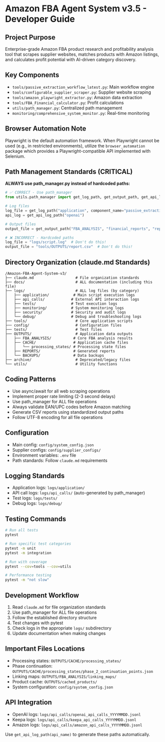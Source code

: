 # Amazon FBA Agent System v3.5 - Developer Guide

## Project Purpose
Enterprise-grade Amazon FBA product research and profitability analysis tool that scrapes supplier websites, matches products with Amazon listings, and calculates profit potential with AI-driven category discovery.

## Key Components
- `tools/passive_extraction_workflow_latest.py`: Main workflow engine
- `tools/configurable_supplier_scraper.py`: Supplier website scraping
- `tools/amazon_playwright_extractor.py`: Amazon data extraction
- `tools/FBA_Financial_calculator.py`: Profit calculations
- `utils/path_manager.py`: Centralized path management
- `monitoring/comprehensive_system_monitor.py`: Real-time monitoring

## Browser Automation Note
Playwright is the default automation framework. When Playwright cannot be used (e.g., in restricted environments), utilize the `browser_automation` package which provides a Playwright-compatible API implemented with Selenium.

## Path Management Standards (CRITICAL)
**ALWAYS use path_manager.py instead of hardcoded paths:**

```python
# ✅ CORRECT - Use path_manager
from utils.path_manager import get_log_path, get_output_path, get_api_log_path

# Log files
log_file = get_log_path("application", component_name="passive_extraction")
api_log = get_api_log_path("openai") 

# Output files
output_file = get_output_path("FBA_ANALYSIS", "financial_reports", "report.csv")

# ❌ INCORRECT - Hardcoded paths
log_file = "logs/script.log"  # Don't do this!
output_file = "tools/OUTPUTS/report.csv"  # Don't do this!
```

## Directory Organization (claude.md Standards)
```
/Amazon-FBA-Agent-System-v3/
├── claude.md                   # File organization standards
├── docs/                       # ALL documentation (including this file)
├── logs/                       # ALL log files (by category)
│   ├── application/           # Main script execution logs
│   ├── api_calls/            # External API interaction logs
│   ├── tests/                # Test execution logs
│   ├── monitoring/           # System monitoring logs
│   ├── security/             # Security and audit logs
│   └── debug/                # Debug and troubleshooting logs
├── tools/                      # Core application scripts
├── config/                     # Configuration files
├── tests/                      # Test files
├── OUTPUTS/                    # Application data outputs
│   ├── FBA_ANALYSIS/          # Core FBA analysis results
│   ├── CACHE/                 # Application cache files
│   │   └── processing_states/ # Processing state files
│   ├── REPORTS/               # Generated reports
│   └── BACKUPS/               # Data backups
├── archive/                    # Deprecated/legacy files
└── utils/                      # Utility functions
```

## Coding Patterns
- Use async/await for all web scraping operations
- Implement proper rate limiting (2-3 second delays)
- Use path_manager for ALL file operations
- Always validate EAN/UPC codes before Amazon matching
- Generate CSV reports using standardized output paths
- Follow UTF-8 encoding for all file operations

## Configuration
- Main config: `config/system_config.json`
- Supplier configs: `config/supplier_configs/`
- Environment variables: `.env` file
- Path standards: Follow `claude.md` requirements

## Logging Standards
- Application logs: `logs/application/`
- API call logs: `logs/api_calls/` (auto-generated by path_manager)
- Test logs: `logs/tests/`
- Debug logs: `logs/debug/`

## Testing Commands
```bash
# Run all tests
pytest

# Run specific test categories
pytest -m unit
pytest -m integration

# Run with coverage
pytest --cov=tools --cov=utils

# Performance testing
pytest -m "not slow"
```

## Development Workflow
1. Read `claude.md` for file organization standards
2. Use path_manager for ALL file operations
3. Follow the established directory structure
4. Test changes with pytest
5. Check logs in the appropriate `logs/` subdirectory
6. Update documentation when making changes

## Important Files Locations
- Processing states: `OUTPUTS/CACHE/processing_states/`
- Phase continuation: `OUTPUTS/CACHE/processing_states/phase_2_continuation_points.json`
- Linking maps: `OUTPUTS/FBA_ANALYSIS/linking_maps/`
- Product cache: `OUTPUTS/cached_products/`
- System configuration: `config/system_config.json`

## API Integration
- OpenAI logs: `logs/api_calls/openai_api_calls_YYYYMMDD.jsonl`
- Keepa logs: `logs/api_calls/keepa_api_calls_YYYYMMDD.jsonl`
- Amazon logs: `logs/api_calls/amazon_api_calls_YYYYMMDD.jsonl`

Use `get_api_log_path(api_name)` to generate these paths automatically.